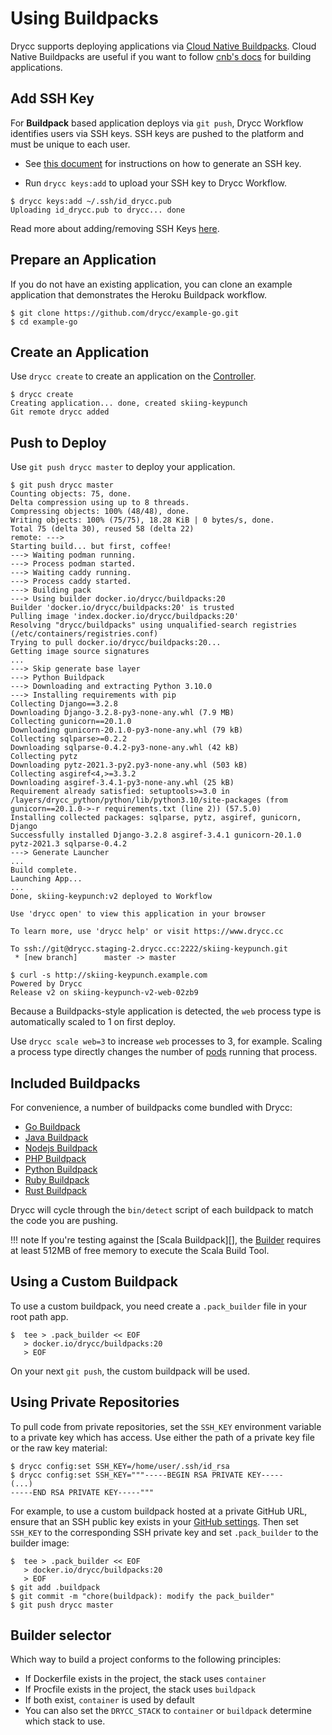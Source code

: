 # Using Buildpacks

Drycc supports deploying applications via [Cloud Native Buildpacks](https://buildpacks.io/). Cloud Native Buildpacks are useful if you want to follow [cnb's docs](https://buildpacks.io/docs/) for building applications.

## Add SSH Key

For **Buildpack** based application deploys via `git push`, Drycc Workflow identifies users via SSH keys. SSH keys are pushed to the platform and must be unique to each user.

- See [this document](../users/ssh-keys.md#generate-an-ssh-key) for instructions on how to generate an SSH key.

- Run `drycc keys:add` to upload your SSH key to Drycc Workflow.

```
$ drycc keys:add ~/.ssh/id_drycc.pub
Uploading id_drycc.pub to drycc... done
```

Read more about adding/removing SSH Keys [here](../users/ssh-keys.md#adding-and-removing-ssh-keys).

## Prepare an Application

If you do not have an existing application, you can clone an example application that demonstrates the Heroku Buildpack workflow.

    $ git clone https://github.com/drycc/example-go.git
    $ cd example-go


## Create an Application

Use `drycc create` to create an application on the [Controller][].

    $ drycc create
    Creating application... done, created skiing-keypunch
    Git remote drycc added


## Push to Deploy

Use `git push drycc master` to deploy your application.

    $ git push drycc master
    Counting objects: 75, done.
    Delta compression using up to 8 threads.
    Compressing objects: 100% (48/48), done.
    Writing objects: 100% (75/75), 18.28 KiB | 0 bytes/s, done.
    Total 75 (delta 30), reused 58 (delta 22)
    remote: --->
    Starting build... but first, coffee!
    ---> Waiting podman running.
    ---> Process podman started.
    ---> Waiting caddy running.
    ---> Process caddy started.
    ---> Building pack
    ---> Using builder docker.io/drycc/buildpacks:20
    Builder 'docker.io/drycc/buildpacks:20' is trusted
    Pulling image 'index.docker.io/drycc/buildpacks:20'
    Resolving "drycc/buildpacks" using unqualified-search registries (/etc/containers/registries.conf)
    Trying to pull docker.io/drycc/buildpacks:20...
    Getting image source signatures
    ...
    ---> Skip generate base layer
    ---> Python Buildpack
    ---> Downloading and extracting Python 3.10.0
    ---> Installing requirements with pip
    Collecting Django==3.2.8
    Downloading Django-3.2.8-py3-none-any.whl (7.9 MB)
    Collecting gunicorn==20.1.0
    Downloading gunicorn-20.1.0-py3-none-any.whl (79 kB)
    Collecting sqlparse>=0.2.2
    Downloading sqlparse-0.4.2-py3-none-any.whl (42 kB)
    Collecting pytz
    Downloading pytz-2021.3-py2.py3-none-any.whl (503 kB)
    Collecting asgiref<4,>=3.3.2
    Downloading asgiref-3.4.1-py3-none-any.whl (25 kB)
    Requirement already satisfied: setuptools>=3.0 in /layers/drycc_python/python/lib/python3.10/site-packages (from gunicorn==20.1.0->-r requirements.txt (line 2)) (57.5.0)
    Installing collected packages: sqlparse, pytz, asgiref, gunicorn, Django
    Successfully installed Django-3.2.8 asgiref-3.4.1 gunicorn-20.1.0 pytz-2021.3 sqlparse-0.4.2
    ---> Generate Launcher
    ...
    Build complete.
    Launching App...
    ...
    Done, skiing-keypunch:v2 deployed to Workflow

    Use 'drycc open' to view this application in your browser

    To learn more, use 'drycc help' or visit https://www.drycc.cc

    To ssh://git@drycc.staging-2.drycc.cc:2222/skiing-keypunch.git
     * [new branch]      master -> master

    $ curl -s http://skiing-keypunch.example.com
    Powered by Drycc
    Release v2 on skiing-keypunch-v2-web-02zb9

Because a Buildpacks-style application is detected, the `web` process type is automatically scaled to 1 on first deploy.

Use `drycc scale web=3` to increase `web` processes to 3, for example. Scaling a
process type directly changes the number of [pods] running that process.


## Included Buildpacks

For convenience, a number of buildpacks come bundled with Drycc:

 * [Go Buildpack][]
 * [Java Buildpack][]
 * [Nodejs Buildpack][]
 * [PHP Buildpack][]
 * [Python Buildpack][]
 * [Ruby Buildpack][]
 * [Rust Buildpack][]

Drycc will cycle through the `bin/detect` script of each buildpack to match the code you
are pushing.

!!! note
    If you're testing against the [Scala Buildpack][], the [Builder][] requires at least
    512MB of free memory to execute the Scala Build Tool.


## Using a Custom Buildpack

To use a custom buildpack, you need create a `.pack_builder` file in your root path app.

    $  tee > .pack_builder << EOF
       > docker.io/drycc/buildpacks:20
       > EOF

On your next `git push`, the custom buildpack will be used.

## Using Private Repositories

To pull code from private repositories, set the `SSH_KEY` environment variable to a private key
which has access. Use either the path of a private key file or the raw key material:

    $ drycc config:set SSH_KEY=/home/user/.ssh/id_rsa
    $ drycc config:set SSH_KEY="""-----BEGIN RSA PRIVATE KEY-----
    (...)
    -----END RSA PRIVATE KEY-----"""

For example, to use a custom buildpack hosted at a private GitHub URL, ensure that an SSH public
key exists in your [GitHub settings][]. Then set `SSH_KEY` to the corresponding SSH private key
and set `.pack_builder` to the builder image:

    $  tee > .pack_builder << EOF
       > docker.io/drycc/buildpacks:20
       > EOF
    $ git add .buildpack
    $ git commit -m "chore(buildpack): modify the pack_builder"
    $ git push drycc master

## Builder selector

Which way to build a project conforms to the following principles:

- If Dockerfile exists in the project, the stack uses `container`
- If Procfile exists in the project, the stack uses `buildpack`
- If both exist, `container` is used by default
- You can also set the `DRYCC_STACK` to `container` or `buildpack` determine which stack to use.


[pods]: http://kubernetes.io/v1.1/docs/user-guide/pods.html
[controller]: ../understanding-workflow/components.md#controller
[builder]: ../understanding-workflow/components.md#builder
[Go Buildpack]: https://github.com/drycc/pack-images/tree/main/buildpacks/go
[Java Buildpack]: https://github.com/drycc/pack-images/tree/main/buildpacks/java
[Nodejs Buildpack]: https://github.com/drycc/pack-images/tree/main/buildpacks/nodejs
[PHP Buildpack]: https://github.com/drycc/pack-images/tree/main/buildpacks/php
[Python Buildpack]: https://github.com/drycc/pack-images/tree/main/buildpacks/python
[Ruby Buildpack]: https://github.com/drycc/pack-images/tree/main/buildpacks/ruby
[Rust Buildpack]: https://github.com/drycc/pack-images/tree/main/buildpacks/rust
[Cloud Native Buildpacks]: https://buildpacks.io/
[GitHub settings]: https://github.com/settings/ssh
